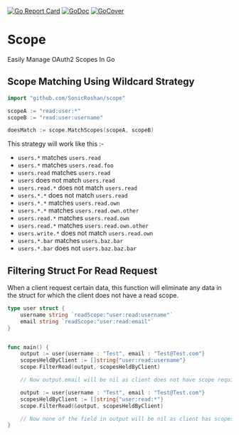 [![Go Report Card](https://goreportcard.com/badge/github.com/SonicRoshan/scope)](https://goreportcard.com/report/github.com/SonicRoshan/scope) [![GoDoc](https://godoc.org/github.com/SonicRoshan/scope?status.svg)](https://godoc.org/github.com/SonicRoshan/scope) [![GoCover](https://gocover.io/_badge/github.com/SonicRoshan/scope)](https://gocover.io/github.com/SonicRoshan/scope)

# Scope
Easily Manage OAuth2 Scopes In Go

## Scope Matching Using Wildcard Strategy
```go
import "github.com/SonicRoshan/scope"

scopeA := "read:user:*"
scopeB := "read:user:username"

doesMatch := scope.MatchScopes(scopeA, scopeB)
```
This strategy will work like this :-
* `users.*` matches `users.read`
* `users.*` matches `users.read.foo`
* `users.read` matches `users.read`
* `users` does not match `users.read`
* `users.read.*` does not match `users.read`
* `users.*.*` does not match `users.read`
* `users.*.*` matches `users.read.own`
* `users.*.*` matches `users.read.own.other`
* `users.read.*` matches `users.read.own`
* `users.read.*` matches `users.read.own.other`
* `users.write.*` does not match `users.read.own`
* `users.*.bar` matches `users.baz.bar`
* `users.*.bar` does not `users.baz.baz.bar`

## Filtering Struct For Read Request
When a client request certain data, this function will eliminate any data in the struct for which the client does not have a read scope.
```go
type user struct {
    username string `readScope:"user:read:username"`
    email string `readScope:"user:read:email"`
}


func main() {
    output := user{username : "Test", email : "Test@Test.com"}
    scopesHeldByClient := []string{"user:read:username"}
    scope.FilterRead(output, scopesHeldByClient)

    // Now output.email will be nil as client does not have scope required to read email field

    output := user{username : "Test", email : "Test@Test.com"}
    scopesHeldByClient := []string{"user:read:*"}
    scope.FilterRead(&output, scopesHeldByClient)

    // Now none of the field in output will be nil as client has scopes to read everything in user struct
}

```
